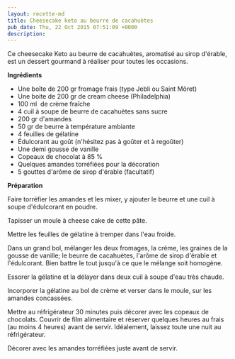 ```yaml
---
layout: recette-md
title: Cheesecake keto au beurre de cacahuètes
pub_date: Thu, 22 Oct 2015 07:51:09 +0000
description: 
---
```

Ce cheesecake Keto au beurre de cacahuètes, aromatisé au sirop d'érable, est un dessert gourmand à réaliser pour toutes les occasions.

<strong>Ingrédients</strong>
<ul>
	<li>Une boîte de 200 gr fromage frais (type Jebli ou Saint Môret)</li>
	<li>Une boite de 200 gr de cream cheese (Philadelphia)</li>
	<li>100 ml  de crème fraîche</li>
	<li>4 cuil à soupe de beurre de cacahuètes sans sucre</li>
	<li>200 gr d'amandes</li>
	<li>50 gr de beurre à température ambiante</li>
	<li>4 feuilles de gélatine</li>
	<li>Édulcorant au goût (n'hésitez pas à goûter et à regoûter)</li>
	<li>Une demi gousse de vanille</li>
	<li>Copeaux de chocolat à 85 %</li>
	<li>Quelques amandes torréfiées pour la décoration</li>
	<li>5 gouttes d'arôme de sirop d'érable (facultatif)</li>
</ul>
<strong>Préparation</strong>

Faire torréfier les amandes et les mixer, y ajouter le beurre et une cuil à soupe d'édulcorant en poudre.

Tapisser un moule à cheese cake de cette pâte.

Mettre les feuilles de gélatine à tremper dans l'eau froide.

Dans un grand bol, mélanger les deux fromages, la crème, les graines de la gousse de vanille; le beurre de cacahuètes, l'arôme de sirop d'érable et l'édulcorant. Bien battre le tout jusqu'à ce que le mélange soit homogène.

Essorer la gélatine et la délayer dans deux cuil à soupe d'eau très chaude.

Incorporer la gélatine au bol de crème et verser dans le moule, sur les amandes concassées.

Mettre au réfrigérateur 30 minutes puis décorer avec les copeaux de chocolats. Couvrir de film alimentaire et réserver quelques heures au frais (au moins 4 heures) avant de servir. Idéalement, laissez toute une nuit au réfrigérateur.

Décorer avec les amandes torréfiées juste avant de servir.
